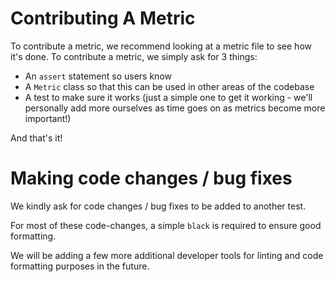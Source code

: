 # Contributing A Metric

To contribute a metric, we recommend looking at a metric file to see how it's done. To contribute a metric, we simply ask for 3 things:

- An `assert` statement so users know
- A `Metric` class so that this can be used in other areas of the codebase
- A test to make sure it works (just a simple one to get it working - we'll personally add more ourselves as time goes on as metrics become more important!)

And that's it!

# Making code changes / bug fixes

We kindly ask for code changes / bug fixes to be added to another test.

For most of these code-changes, a simple `black` is required to ensure good formatting.

We will be adding a few more additional developer tools for linting and code formatting purposes in the future.
